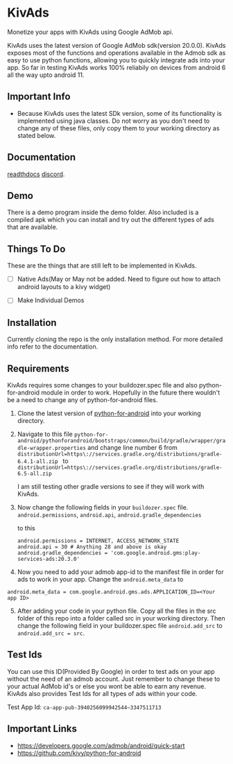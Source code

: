 # KivAds

Monetize your apps with KivAds using Google AdMob api.

KivAds uses the latest version of Google AdMob sdk(version 20.0.0). KivAds exposes most of the functions and operations available in the Admob sdk as easy to use python functions, allowing you to quickly integrate ads into your app. So far in testing KivAds works 100% reliabily on devices from android 6 all the way upto android 11.

## Important Info

* Because KivAds uses the latest SDk version, some of its functionality is implemented using java classes. Do not worry as you don't need to change any of these files, only copy them to your working directory as stated below.

## Documentation

[readthdocs](https://kivads.readthedocs.io/en/latest/)
[discord](https://discordapp.com/users/822127725535428639/).


## Demo
There is a demo program inside the demo folder. Also included is a compiled apk which you can install and try out the different types of ads that are available.


## Things To Do
These are the things that are still left to be implemented in KivAds.

- [ ] Native Ads(May or May not be added. Need to figure out how to attach android layouts to a kivy widget)
- [ ] Make Individual Demos


## Installation
Currently cloning the repo is the only installation method. For more detailed info refer to the documentation.

## Requirements

KivAds requires some changes to your buildozer.spec file and also python-for-android module in order to work. Hopefully in the future there wouldn't be a need to change any of python-for-android files.

1. Clone the latest version of [python-for-android](https://github.com/kivy/python-for-android) into your working directory.

2. Navigate to this file `python-for-android/pythonforandroid/bootstraps/common/build/gradle/wrapper/gradle-wrapper.properties` and change line number 6 from
`distributionUrl=https\://services.gradle.org/distributions/gradle-6.4.1-all.zip
`
to `distributionUrl=https\://services.gradle.org/distributions/gradle-6.5-all.zip
`

    I am still testing other gradle versions to see if they will work with KivAds.

3. Now change the following fields in your `buildozer.spec` file.
`android.permissions`,
`android.api`,
`android.gradle_dependencies`

    to this
    ```
    android.permissions = INTERNET, ACCESS_NETWORK_STATE
    android.api = 30 # Anything 28 and above is okay
    android.gradle_dependencies = 'com.google.android.gms:play-services-ads:20.3.0'
    ```

4. Now you need to add your admob app-id to the manifest file in order for ads to work in your app. Change the `android.meta_data`
to
```
android.meta_data = com.google.android.gms.ads.APPLICATION_ID=<Your app ID>
```

5. After adding your code in your python file. Copy all the files in the src folder of this repo into a folder called src in your working directory. Then change the following field in your buildozer.spec file `android.add_src` to `android.add_src = src`.


## Test Ids
You can use this ID(Provided By Google) in order to test ads on your app without the need of an admob account. Just remember to change these to your actual AdMob id's or else you wont be able to earn any revenue. KivAds also provides Test Ids for all types of ads within your code.

Test App Id: `ca-app-pub-3940256099942544~3347511713`


## Important Links
* https://developers.google.com/admob/android/quick-start
* https://github.com/kivy/python-for-android
